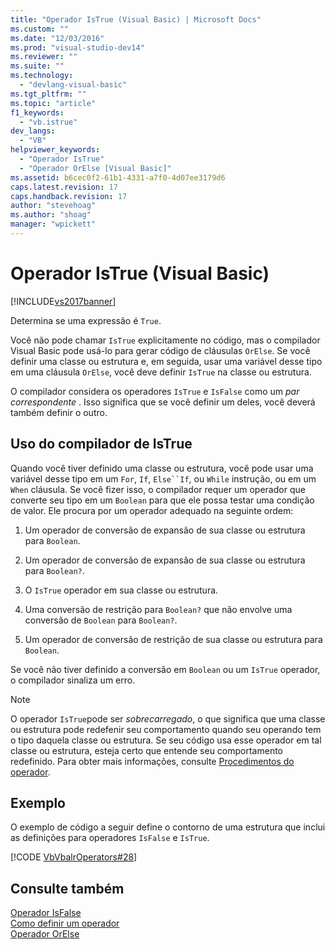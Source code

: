 ```yaml
---
title: "Operador IsTrue (Visual Basic) | Microsoft Docs"
ms.custom: ""
ms.date: "12/03/2016"
ms.prod: "visual-studio-dev14"
ms.reviewer: ""
ms.suite: ""
ms.technology: 
  - "devlang-visual-basic"
ms.tgt_pltfrm: ""
ms.topic: "article"
f1_keywords: 
  - "vb.istrue"
dev_langs: 
  - "VB"
helpviewer_keywords: 
  - "Operador IsTrue"
  - "Operador OrElse [Visual Basic]"
ms.assetid: b6cec0f2-61b1-4331-a7f0-4d07ee3179d6
caps.latest.revision: 17
caps.handback.revision: 17
author: "stevehoag"
ms.author: "shoag"
manager: "wpickett"
---
```

# Operador IsTrue (Visual Basic)
[!INCLUDE[vs2017banner](../../../csharp/includes/vs2017banner.md)]

Determina se uma expressão é `True`.  
  
 Você não pode chamar `IsTrue` explicitamente no código, mas o compilador Visual Basic pode usá\-lo para gerar código de cláusulas `OrElse`.  Se você definir uma classe ou estrutura e, em seguida, usar uma variável desse tipo em uma cláusula `OrElse`, você deve definir `IsTrue` na classe ou estrutura.  
  
 O compilador considera os operadores `IsTrue` e `IsFalse` como um  *par correspondente* .  Isso significa que se você definir um deles, você deverá também definir o outro.  
  
## Uso do compilador de IsTrue  
 Quando você tiver definido uma classe ou estrutura, você pode usar uma variável desse tipo em um `For`, `If`, `Else``If`, ou `While` instrução, ou em um `When` cláusula.  Se você fizer isso, o compilador requer um operador que converte seu tipo em um `Boolean` para que ele possa testar uma condição de valor.  Ele procura por um operador adequado na seguinte ordem:  
  
1.  Um operador de conversão de expansão de sua classe ou estrutura para `Boolean`.  
  
2.  Um operador de conversão de expansão de sua classe ou estrutura para `Boolean?`.  
  
3.  O `IsTrue` operador em sua classe ou estrutura.  
  
4.  Uma conversão de restrição para `Boolean?` que não envolve uma conversão de `Boolean` para `Boolean?`.  
  
5.  Um operador de conversão de restrição de sua classe ou estrutura para `Boolean`.  
  
 Se você não tiver definido a conversão em `Boolean` ou um `IsTrue` operador, o compilador sinaliza um erro.  
  
> [!NOTE]
>  O operador `IsTrue`pode ser *sobrecarregado*, o que significa que uma classe ou estrutura pode redefenir seu comportamento quando seu operando tem o tipo daquela classe ou estrutura.  Se seu código usa esse operador em tal classe ou estrutura, esteja certo que entende seu comportamento redefinido.  Para obter mais informações, consulte [Procedimentos do operador](../../../visual-basic/programming-guide/language-features/procedures/operator-procedures.md).  
  
## Exemplo  
 O exemplo de código a seguir define o contorno de uma estrutura que inclui as definições para operadores `IsFalse` e `IsTrue`.  
  
 [!CODE [VbVbalrOperators#28](../CodeSnippet/VS_Snippets_VBCSharp/VbVbalrOperators#28)]  
  
## Consulte também  
 [Operador IsFalse](../../../visual-basic/language-reference/operators/isfalse-operator.md)   
 [Como definir um operador](../Topic/How%20to:%20Define%20an%20Operator%20\(Visual%20Basic\).md)   
 [Operador OrElse](../../../visual-basic/language-reference/operators/orelse-operator.md)
